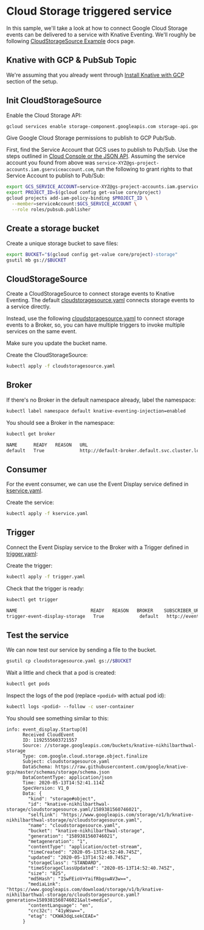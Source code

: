 # Cloud Storage triggered service

In this sample, we'll take a look at how to connect Google Cloud Storage events
can be delivered to a service with Knative Eventing. We'll roughly be following
[CloudStorageSource
Example](https://github.com/google/knative-gcp/blob/master/docs/examples/cloudstoragesource/README.md)
docs page.

## Knative with GCP & PubSub Topic

We're assuming that you already went through [Install Knative with GCP](../setup/README.md) section of the setup.

## Init CloudStorageSource

Enable the Cloud Storage API:

```bash
gcloud services enable storage-component.googleapis.com storage-api.googleapis.com
```

Give Google Cloud Storage permissions to publish to GCP Pub/Sub.

First, find the Service Account that GCS uses to publish to Pub/Sub. Use the
steps outlined in [Cloud Console or the JSON
API](https://cloud.google.com/storage/docs/getting-service-account). Assuming
the service account you found from above was
`service-XYZ@gs-project-accounts.iam.gserviceaccount.com`, run the following to
grant rights to that Service Account to publish to Pub/Sub:

```bash
export GCS_SERVICE_ACCOUNT=service-XYZ@gs-project-accounts.iam.gserviceaccount.com
export PROJECT_ID=$(gcloud config get-value core/project)
gcloud projects add-iam-policy-binding $PROJECT_ID \
  --member=serviceAccount:$GCS_SERVICE_ACCOUNT \
  --role roles/pubsub.publisher
```

## Create a storage bucket

Create a unique storage bucket to save files:

```bash
export BUCKET="$(gcloud config get-value core/project)-storage"
gsutil mb gs://$BUCKET
```

## CloudStorageSource

Create a CloudStorageSource to connect storage events to Knative Eventing. The
default
[cloudstoragesource.yaml](https://github.com/google/knative-gcp/blob/master/docs/examples/cloudstoragesource/cloudstoragesource.yaml)
connects storage events to a service directly.

Instead, use the following
[cloudstoragesource.yaml](../eventing/storage/cloudstoragesource.yaml) to
connect storage events to a Broker, so, you can have multiple triggers to invoke
multiple services on the same event.

Make sure you update the bucket name.

Create the CloudStorageSource:

```bash
kubectl apply -f cloudstoragesource.yaml
```

## Broker

If there's no Broker in the default namespace already, label the namespace:

```bash
kubectl label namespace default knative-eventing-injection=enabled
```

You should see a Broker in the namespace:

```bash
kubectl get broker

NAME      READY   REASON   URL                                               AGE
default   True             http://default-broker.default.svc.cluster.local   52m
```

## Consumer

For the event consumer, we can use the Event Display service defined in
[kservice.yaml](../eventing/storage/kservice.yaml).

Create the service:

```bash
kubectl apply -f kservice.yaml
```

## Trigger

Connect the Event Display service to the Broker with a Trigger defined in [trigger.yaml](../eventing/storage/trigger.yaml):

Create the trigger:

```bash
kubectl apply -f trigger.yaml
```

Check that the trigger is ready:

```bash
kubectl get trigger

NAME                           READY   REASON   BROKER    SUBSCRIBER_URI                                   AGE
trigger-event-display-storage   True             default   http://event-display.default.svc.cluster.local   95s
```

## Test the service

We can now test our service by sending a file to the bucket.

```bash
gsutil cp cloudstoragesource.yaml gs://$BUCKET
```

Wait a little and check that a pod is created:

```bash
kubectl get pods
```

Inspect the logs of the pod (replace `<podid>` with actual pod id):

```bash
kubectl logs <podid> --follow -c user-container
```

You should see something similar to this:

```
info: event_display.Startup[0]
      Received CloudEvent
      ID: 1192555603721557
      Source: //storage.googleapis.com/buckets/knative-nikhilbarthwal-storage
      Type: com.google.cloud.storage.object.finalize
      Subject: cloudstoragesource.yaml
      DataSchema: https://raw.githubusercontent.com/google/knative-gcp/master/schemas/storage/schema.json
      DataContentType: application/json
      Time: 2020-05-13T14:52:41.114Z
      SpecVersion: V1_0
      Data: {
        "kind": "storage#object",
        "id": "knative-nikhilbarthwal-storage/cloudstoragesource.yaml/1589381560746021",
        "selfLink": "https://www.googleapis.com/storage/v1/b/knative-nikhilbarthwal-storage/o/cloudstoragesource.yaml",
        "name": "cloudstoragesource.yaml",
        "bucket": "knative-nikhilbarthwal-storage",
        "generation": "1589381560746021",
        "metageneration": "1",
        "contentType": "application/octet-stream",
        "timeCreated": "2020-05-13T14:52:40.745Z",
        "updated": "2020-05-13T14:52:40.745Z",
        "storageClass": "STANDARD",
        "timeStorageClassUpdated": "2020-05-13T14:52:40.745Z",
        "size": "825",
        "md5Hash": "ISwFEioV+YaifRbgswAV3w==",
        "mediaLink": "https://www.googleapis.com/download/storage/v1/b/knative-nikhilbarthwal-storage/o/cloudstoragesource.yaml?generation=1589381560746021&alt=media",
        "contentLanguage": "en",
        "crc32c": "41yWsw==",
        "etag": "CKWA3dqLsekCEAE="
      }
```
